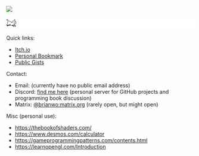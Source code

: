 ![](https://img.itch.zone/aW1nLzk0MTQ0NTIucG5n/original/fpRyRg.png)

![](./cat.gif)

Quick links:
- [Itch.io](https://brianwo.itch.io/)
- [Personal Bookmark](https://github.com/brainwo?tab=stars)
- [Public Gists](https://github.com/brainwo/gist)

Contact:
- Email: (currently have no public email address)
- Discord: [find me here](https://discord.gg/QR63QRZntK) (personal server for GitHub projects and programming book discussion)
- Matrix: [@brianwo:matrix.org](https://matrix.to/#/@brianwo:matrix.org) (rarely open, but might open)

Misc (personal use):
- https://thebookofshaders.com/
- https://www.desmos.com/calculator
- https://gameprogrammingpatterns.com/contents.html
- https://learnopengl.com/Introduction
